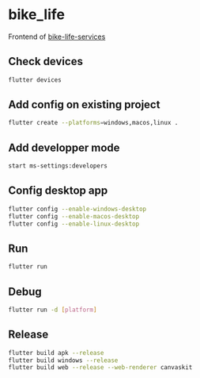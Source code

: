 # bike_life

Frontend of [bike-life-services](https://github.com/1-irdA/bike-life-services)    

## Check devices

```sh
flutter devices
```

## Add config on existing project

```sh
flutter create --platforms=windows,macos,linux .
```

## Add developper mode

```sh
start ms-settings:developers
```

## Config desktop app

```sh
flutter config --enable-windows-desktop
flutter config --enable-macos-desktop
flutter config --enable-linux-desktop
```

## Run     

```sh
flutter run 
```

## Debug

```sh
flutter run -d [platform]
```

## Release

```sh
flutter build apk --release
flutter build windows --release
flutter build web --release --web-renderer canvaskit
```